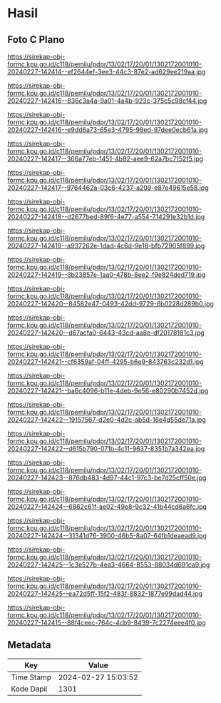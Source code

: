 # Hasil

## Foto C Plano

https://sirekap-obj-formc.kpu.go.id/c118/pemilu/pdpr/13/02/17/20/01/1302172001010-20240227-142414--ef2644ef-3ee3-44c3-87e2-ad629ee219aa.jpg

https://sirekap-obj-formc.kpu.go.id/c118/pemilu/pdpr/13/02/17/20/01/1302172001010-20240227-142416--836c3a4a-9a01-4a4b-923c-375c5c98cf44.jpg

https://sirekap-obj-formc.kpu.go.id/c118/pemilu/pdpr/13/02/17/20/01/1302172001010-20240227-142416--e9dd6a73-65e3-4795-98ed-97dee0ecb61a.jpg

https://sirekap-obj-formc.kpu.go.id/c118/pemilu/pdpr/13/02/17/20/01/1302172001010-20240227-142417--366a77eb-1451-4b82-aee9-62a7bc7152f5.jpg

https://sirekap-obj-formc.kpu.go.id/c118/pemilu/pdpr/13/02/17/20/01/1302172001010-20240227-142417--9764462a-03c6-4237-a209-e87e49615e58.jpg

https://sirekap-obj-formc.kpu.go.id/c118/pemilu/pdpr/13/02/17/20/01/1302172001010-20240227-142418--d2677bed-89f6-4e77-a554-714291e32b1d.jpg

https://sirekap-obj-formc.kpu.go.id/c118/pemilu/pdpr/13/02/17/20/01/1302172001010-20240227-142419--a937262e-1dad-4c6d-9e18-bfb72905f899.jpg

https://sirekap-obj-formc.kpu.go.id/c118/pemilu/pdpr/13/02/17/20/01/1302172001010-20240227-142419--3b23857e-1aa0-478b-8ee2-f9e824ded719.jpg

https://sirekap-obj-formc.kpu.go.id/c118/pemilu/pdpr/13/02/17/20/01/1302172001010-20240227-142420--84582e47-0493-42dd-9729-6b0228d289b0.jpg

https://sirekap-obj-formc.kpu.go.id/c118/pemilu/pdpr/13/02/17/20/01/1302172001010-20240227-142420--d67acfa0-6443-43cd-aa8e-df20178181c3.jpg

https://sirekap-obj-formc.kpu.go.id/c118/pemilu/pdpr/13/02/17/20/01/1302172001010-20240227-142421--cf6359af-04ff-4295-b6e9-843763c232d1.jpg

https://sirekap-obj-formc.kpu.go.id/c118/pemilu/pdpr/13/02/17/20/01/1302172001010-20240227-142421--ba6c4096-b11e-4deb-9e56-e80290b7452d.jpg

https://sirekap-obj-formc.kpu.go.id/c118/pemilu/pdpr/13/02/17/20/01/1302172001010-20240227-142422--19157567-d2e0-4d2c-ab5d-16e4d55de71a.jpg

https://sirekap-obj-formc.kpu.go.id/c118/pemilu/pdpr/13/02/17/20/01/1302172001010-20240227-142422--d615b790-071b-4c11-9637-8351b7a342ea.jpg

https://sirekap-obj-formc.kpu.go.id/c118/pemilu/pdpr/13/02/17/20/01/1302172001010-20240227-142423--876db483-4d97-44c1-97c3-be7d25cff50e.jpg

https://sirekap-obj-formc.kpu.go.id/c118/pemilu/pdpr/13/02/17/20/01/1302172001010-20240227-142424--6862c61f-ae02-49e8-9c32-41b44cd6a6fc.jpg

https://sirekap-obj-formc.kpu.go.id/c118/pemilu/pdpr/13/02/17/20/01/1302172001010-20240227-142424--31341d76-3900-46b5-8a07-64fb1deaead9.jpg

https://sirekap-obj-formc.kpu.go.id/c118/pemilu/pdpr/13/02/17/20/01/1302172001010-20240227-142425--1c3e527b-4ea3-4664-8553-88034d691ca9.jpg

https://sirekap-obj-formc.kpu.go.id/c118/pemilu/pdpr/13/02/17/20/01/1302172001010-20240227-142425--ea72d5ff-15f2-483f-8832-1877e99dad44.jpg

https://sirekap-obj-formc.kpu.go.id/c118/pemilu/pdpr/13/02/17/20/01/1302172001010-20240227-142415--88f4ceec-764c-4cb9-8439-7c2274eee4f0.jpg


## Metadata

| Key        | Value               |
| ---------- | ------------------- |
| Time Stamp | 2024-02-27 15:03:52 |
| Kode Dapil | 1301                |



